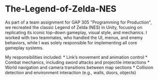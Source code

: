 # The-Legend-of-Zelda-NES

As part of a team assignment for GAP 305 "Programming for Production", we recreated the classic Legend of Zelda (NES) in Unity, focusing on replicating its iconic top-down gameplay, visual style, and mechanics. I worked with two teammates, who handled the UI, menus, and enemy behaviors, while I was solely responsible for implementing all core gameplay systems.

My responsibilities included:
    * Link’s movement and animation control
    * Combat mechanics, including sword attacks and projectile interactions
    * World navigation and camera transitions between map sections
    * Collision detection and environment interaction (e.g., walls, doors, objects)
